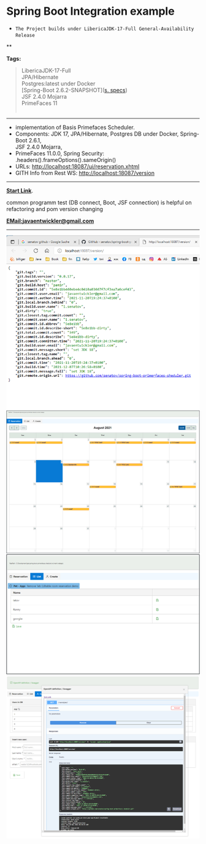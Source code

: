 # Spring Boot Integration example

- `The Project builds under LibericaJDK-17-Full General-Availability Release`

**

**Tags:**

> LibericaJDK-17-Full<br>
> JPA/Hibernate <br>
> Postgres:latest under Docker<br>
> [Spring-Boot 2.6.2-SNAPSHOT]([s. specs](https://docs.spring.io/spring-boot/docs/2.6.2-SNAPSHOT/))<br>
> JSF 2.4.0 Mojarra <br>
> PrimeFaces 11
> </br>
> </br>

---

- implementation of Basis Primefaces Scheduler.
- Components: JDK 17, JPA/Hibernate, Postgres DB under Docker, Spring-Boot 2.6.1, <br> JSF 2.4.0 Mojarra,
- PrimeFaces 11.0.0, Spring Security: .headers().frameOptions().sameOrigin()
- URLs: [http://localhost:18087/ui/reservation.xhtml](http://localhost:18087/ui/reservation.xhtml)
- GITH Info from Rest WS: [http://localhost:18087/version](http://localhost:18087/version)

---

**[Start Link](http://localhost:18087/ui/reservation.xhtml)**.

common programm test (DB connect, Boot, JSF connection) is helpful on <br>
refactoring and pom version changing

**[EMail:javaentwickler@gmail.com](mailto://javaentwickler@gmail.com)**

---

![image1](doc/version_sshot.png "current version of app")
![image1](doc/reservation.png "Image #1")
![image1](doc/list.png "Image #2")
![image1](doc/cewate.png "Image #3")
